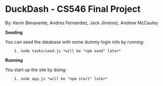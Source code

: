 
# DuckDash - CS546 Final Project

By: Kevin Benavente, Andres Fernandez, Jack Jimenez, Andrew McCauley

**Seeding**

You can seed the database with some dummy login info by running:

        1. node tasks/seed.js *will be "npm seed" later*


**Running**

You start up the site by doing:

        1. node app.js *will be "npm start" later*


